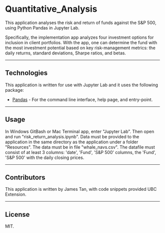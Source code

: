 # Quantitative_Analysis

This application analyses the risk and return of funds against the S&P 500, using Python Pandas in Jupyter Lab.

Specifically, the implementation app analyzes four investment options for inclusion in client portfolios. With the app, one can determine the fund with the most investment potential based on key risk-management metrics: the daily returns, standard deviations, Sharpe ratios, and betas.

---

## Technologies

This application is written for use with Jupyter Lab and it uses the following package:

* [Pandas](https://github.com/pandas-dev/pandas) - For the command line interface, help page, and entry-point.


---


## Usage

In Windows GitBash or Mac Terminal app, enter "Jupyter Lab". Then open and run "risk_return_analysis.ipynb". Data must be provided to the application in the same directory as the application under a folder "Resources". The data must be in file "whale_navs.csv". The datafile must consist of at least 3 columns: 'date', 'Fund', 'S&P 500' columns, the 'Fund', 'S&P 500' with the daily closing prices.

---

## Contributors

This application is written by James Tan, with code snippets provided UBC Extension.

---

## License

MIT.


